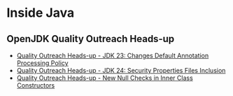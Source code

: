 # Inside Java
## OpenJDK Quality Outreach Heads-up
* [Quality Outreach Heads-up - JDK 23: Changes Default Annotation Processing Policy](https://inside.java/2024/06/18/quality-heads-up/)
* [Quality Outreach Heads-up - JDK 24: Security Properties Files Inclusion](https://inside.java/2024/12/10/quality-heads-up/)
* [Quality Outreach Heads-up - New Null Checks in Inner Class Constructors](https://inside.java/2025/04/04/quality-heads-up/)
